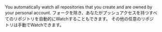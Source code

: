 You automatically watch all repositories that you create and are owned by your personal account. フォークを除き、あなたがプッシュアクセスを持つすべてのリポジトリを自動的にWatchすることもできます。 その他の任意のリポジトリは手動でWatchできます。
